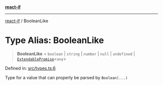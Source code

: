 [**react-if**](../README.md)

***

[react-if](../globals.md) / BooleanLike

# Type Alias: BooleanLike

> **BooleanLike** = `boolean` \| `string` \| `number` \| `null` \| `undefined` \| [`ExtendablePromise`](../interfaces/ExtendablePromise.md)\<`any`\>

Defined in: [src/types.ts:6](https://github.com/romac/react-if/blob/867ff52735b63d78c1431c3e7287c0ec3650676b/src/types.ts#L6)

Type for a value that can properly be parsed by `Boolean(...)`
